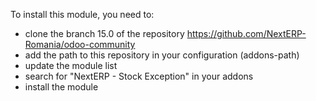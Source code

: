To install this module, you need to:

- clone the branch 15.0 of the repository
  <https://github.com/NextERP-Romania/odoo-community>
- add the path to this repository in your configuration (addons-path)
- update the module list
- search for "NextERP - Stock Exception" in your addons
- install the module
